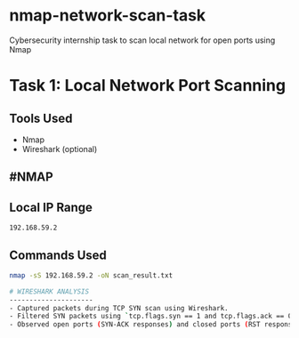 # nmap-network-scan-task
Cybersecurity internship task to scan local network for open ports using Nmap
# Task 1: Local Network Port Scanning

## Tools Used
- Nmap
- Wireshark (optional)
  
#NMAP
-----
## Local IP Range
`192.168.59.2`

## Commands Used
```bash
nmap -sS 192.168.59.2 -oN scan_result.txt

# WIRESHARK ANALYSIS
---------------------
- Captured packets during TCP SYN scan using Wireshark.
- Filtered SYN packets using `tcp.flags.syn == 1 and tcp.flags.ack == 0`
- Observed open ports (SYN-ACK responses) and closed ports (RST responses).
